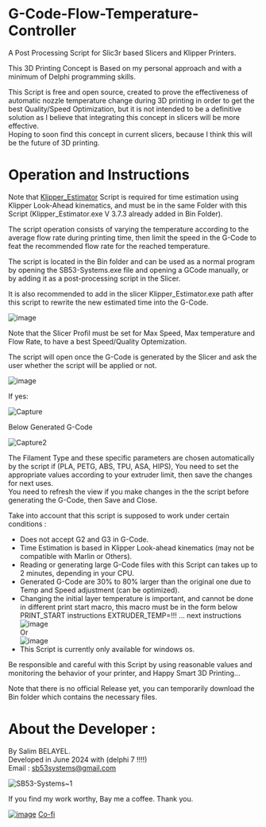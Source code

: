 # G-Code-Flow-Temperature-Controller
A Post Processing Script for Slic3r based Slicers and Klipper Printers.  
  
This 3D Printing Concept is Based on my personal approach and with a minimum of Delphi programming skills.

This Script is free and open source, created to prove the effectiveness of automatic nozzle temperature change during 3D printing in order to get the best Quality/Speed Optimization, but it is not intended to be a definitive solution as I believe that integrating this concept in slicers will be more effective.  
Hoping to soon find this concept in current slicers, because I think this will be the future of 3D printing.  
# Operation and Instructions
Note that [Klipper_Estimator](https://github.com/Annex-Engineering/klipper_estimator) Script is required for time estimation using Klipper Look-Ahead kinematics, and must be in the same Folder with this Script (Klipper_Estimator.exe V 3.7.3 already added in Bin Folder).  
  
The script operation consists of varying the temperature according to the average flow rate during printing time, then limit the speed in the G-Code to feat the recommended flow rate for the reached temperature.  

The script is located in the Bin folder and can be used as a normal program by opening the SB53-Systems.exe file and opening a GCode manually, or by adding it as a post-processing script in the Slicer.  
  
It is also recommended to add in the slicer Klipper_Estimator.exe path after this script to rewrite the new estimated time into the G-Code.  
  
![image](https://github.com/user-attachments/assets/3037bf1e-038a-4677-a82f-5772f64268cb)  
  
Note that the Slicer Profil must be set for Max Speed, Max temperature and Flow Rate, to have a best Speed/Quality Optemization.  
  
The script will open once the G-Code is generated by the Slicer and ask the user whether the script will be applied or not.   
  
![image](https://github.com/user-attachments/assets/18cf9c84-7255-4cd0-8e8b-ee8856020eae)  
  
If yes:  
  
![Capture](https://github.com/user-attachments/assets/ebb928d5-6a1b-440d-b015-844194574d4c)  

Below Generated G-Code  
  
![Capture2](https://github.com/user-attachments/assets/c99558b2-5850-4dbd-9020-52db96d0374a)
  
  
The Filament Type and these specific parameters are chosen automatically by the script if (PLA, PETG, ABS, TPU, ASA, HIPS), You need to set the appropriate values ​​according to your extruder limit, then save the changes for next uses.  
You need to refresh the view if you make changes in the the script before generating the G-Code, then Save and Close.  
  
Take into account that this script is supposed to work under certain conditions :
- Does not accept G2 and G3 in G-Code.
- Time Estimation is based in Klipper Look-ahead kinematics (may not be compatible with Marlin or Others).
- Reading or generating large G-Code files with this Script can takes up to 2 minutes, depending in your CPU.
- Generated G-Code are 30% to 80% larger than the original one due to Temp and Speed adjustment (can be optimized).
- Changing the initial layer temperature is important, and cannot be done in different print start macro, this macro must be in the form below  
  PRINT_START instructions EXTRUDER_TEMP=!!! ... next instructions  
  ![image](https://github.com/user-attachments/assets/5e462ac4-0c8b-4537-a21a-f2a1f85b4126)  
  Or  
  ![image](https://github.com/user-attachments/assets/9e6ce605-e440-43f7-b222-e4b80bbe9e1c)  
- This Script is currently only available for windows os.
  
Be responsible and careful with this Script by using reasonable values ​​and monitoring the behavior of your printer, and Happy Smart 3D Printing...  
  
Note that there is no official Release yet, you can temporarily download the Bin folder which contains the necessary files.  
# About the Developer :
By Salim BELAYEL.  
Developed in June 2024 with (delphi 7 !!!!)  
Email : sb53systems@gmail.com  

![SB53-Systems~1](https://github.com/sb53systems/G-Code-Flow-Temperature-Controller/assets/33290411/b94703a1-cf21-4109-bfa6-b9bcff438a1d)  

  
If you find my work worthy, Bay me a coffee. Thank you.  
  
[![image](https://github.com/sb53systems/G-Code-Flow-Temperature-Controller/assets/33290411/a504ac44-082d-40f1-a9d0-4abc3da242d8)](https://ko-fi.com/sb53systems)
 [Co-fi](https://ko-fi.com/sb53systems) 


